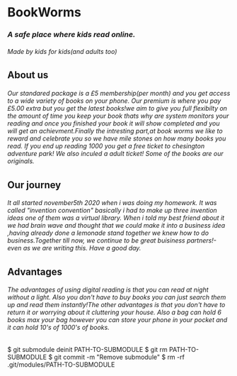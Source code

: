 # BookWorms
### *A safe place where kids read online.*
###### *Made by kids for kids*(and adults too)




## About us 
###### Our standared package is a £5 membership(per month) and you get access to a wide variety of books on your phone. Our premium is where you pay £5.00 extra but you get the latest books!we aim to give you  full flexibilty on the amount of time you keep your book thats why are system monitors your reading and once you finished your book it will show completed and you will get an achievment.Finally the intresting part,at book worms we like to reward and celebrate you so we have mile stones on how many books you read. If you end up reading 1000 you get a free ticket to chesington adventure park! We also inculed a adult ticket! Some of the books are our originals.   

## Our journey
###### It all started november5th 2020 when i  was doing my  homework. It was called "invention convention" basically i had to make up three invention ideas one of them was a virtual library. When i told my best friend about it we had brain wave and thought that we could make it into a business idea ,having already done a lemonade stand together we knew how to do business.Together till now, we continue to be great buisiness partners!-even as we are writing this. Have a good day. 


## Advantages 

###### The advantages of using digital reading is that you can read at night without a light. Also you don't have to buy books you can just search them up and read them instantly!The other advantages is that you don't have to return it or worrying about it cluttering your house. Also a bag can hold 6 books max your bag however you can store your phone in your pocket and it can hold 10's of 1000's of books.


$ git submodule deinit PATH-TO-SUBMODULE
$ git rm PATH-TO-SUBMODULE
$ git commit -m "Remove submodule"
$ rm -rf .git/modules/PATH-TO-SUBMODULE
